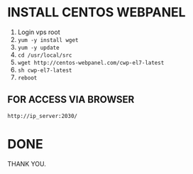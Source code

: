 # INSTALL CENTOS WEBPANEL

1. Login vps root
2. ```yum -y install wget```
3. ```yum -y update```
4. ```cd /usr/local/src```
5. ```wget http://centos-webpanel.com/cwp-el7-latest```
6. ```sh cwp-el7-latest```
7. ```reboot```

## FOR ACCESS VIA BROWSER

```http://ip_server:2030/```

# DONE

THANK YOU.
